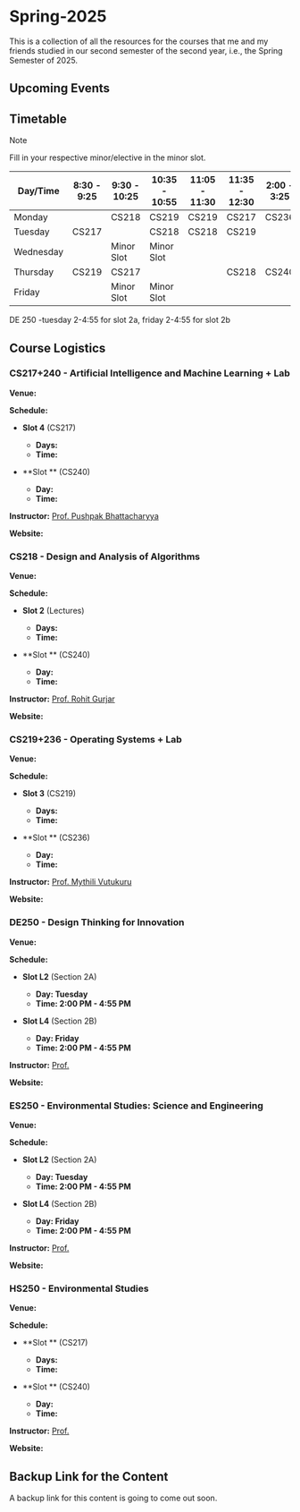 # Spring-2025

This is a collection of all the resources for the courses that me and my friends studied in our second semester of the second year, i.e., the Spring Semester of 2025.

## Upcoming Events

## Timetable

> [!NOTE]  
> Fill in your respective minor/elective in the minor slot.

| Day/Time  | 8:30 - 9:25 | 9:30 - 10:25  | 10:35 - 10:55 | 11:05 - 11:30  | 11:35 - 12:30 | 2:00 - 3:25  | 3:30 - 4:55 |
| ------------- | ------------- | ------------- | ------------- | ------------- | ------------- | ------------- | ------------- |
| Monday |   | CS218 | CS219 | CS219 | CS217 | CS236 | CS236 |
| Tuesday | CS217 |   | CS218 | CS218 | CS219 |   |   |
| Wednesday |   | Minor Slot | Minor Slot |   |   |   |   |
| Thursday | CS219 | CS217 |   |   | CS218 | CS240 | CS240 |
| Friday |   | Minor Slot | Minor Slot |   |   |   |   |

DE 250 -tuesday 2-4:55 for slot 2a, friday  2-4:55  for  slot 2b

## Course Logistics

### CS217+240 - Artificial Intelligence and Machine Learning + Lab

**Venue:** 

**Schedule:**

- **Slot 4** (CS217)
  - **Days:** 
  - **Time:** 

- **Slot ** (CS240)
  - **Day:** 
  - **Time:** 
 
**Instructor:** [Prof. Pushpak Bhattacharyya](https://www.cse.iitb.ac.in/~pb/)

**Website:** []()

### CS218 - Design and Analysis of Algorithms

**Venue:** 

**Schedule:**

- **Slot 2** (Lectures)
  - **Days:** 
  - **Time:** 

- **Slot ** (CS240)
  - **Day:** 
  - **Time:** 
 
**Instructor:** [Prof. Rohit Gurjar](https://www.cse.iitb.ac.in/~rgurjar/)

**Website:** []()

### CS219+236 - Operating Systems + Lab

**Venue:** 

**Schedule:**

- **Slot 3** (CS219)
  - **Days:** 
  - **Time:** 

- **Slot ** (CS236)
  - **Day:** 
  - **Time:** 
 
**Instructor:** [Prof. Mythili Vutukuru](https://www.cse.iitb.ac.in/~mythili/)

**Website:** []()

### DE250 - Design Thinking for Innovation

**Venue:** 

**Schedule:**

- **Slot L2** (Section 2A)
  - **Day: Tuesday** 
  - **Time: 2:00 PM - 4:55 PM** 

- **Slot L4** (Section 2B)
  - **Day: Friday** 
  - **Time: 2:00 PM - 4:55 PM** 
 
**Instructor:** [Prof. ]()

**Website:** []()

### ES250 - Environmental Studies: Science and Engineering

**Venue:** 

**Schedule:**

- **Slot L2** (Section 2A)
  - **Day: Tuesday** 
  - **Time: 2:00 PM - 4:55 PM** 

- **Slot L4** (Section 2B)
  - **Day: Friday** 
  - **Time: 2:00 PM - 4:55 PM** 
 
**Instructor:** [Prof. ]()

**Website:** []()

### HS250 - Environmental Studies

**Venue:** 

**Schedule:**

- **Slot ** (CS217)
  - **Days:** 
  - **Time:** 

- **Slot ** (CS240)
  - **Day:** 
  - **Time:** 
 
**Instructor:** [Prof. ]()

**Website:** []()

## Backup Link for the Content

A backup link for this content is going to come out soon.
